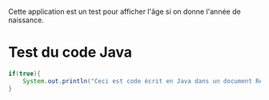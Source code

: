 ﻿Cette application est un test pour afficher l'âge si on donne l'année de naissance.

# Test du code Java
```Java
if(true){
    System.out.println("Ceci est code écrit en Java dans un document ReadMe.md");
}
```


